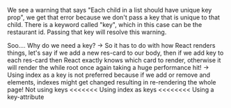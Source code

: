 We see a warning that says "Each child in a list should have unique key prop", we get that error because
we don't pass a key that is unique to that child. There is a keyword called "key", which in this case can be 
the restaurant id. Passing that key will resolve this warning.

Soo.... Why do we need a key?
-> So it has to do with how React renders things, let's say if we add a new res-card to our body, then if we add
key to each res-card then React exactly knows which card to render, otherwise it will render the while root once again
taking a huge performance hit!
-> Using index as a key is not preferred because if we add or remove and elements, indexes might get changed resulting
in re-rendering the whole page!
Not using keys <<<<<<< Using index as keys <<<<<<<< Using a key-attribute

